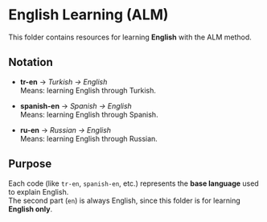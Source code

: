# English Learning (ALM)

This folder contains resources for learning **English** with the ALM method.

## Notation

- **tr-en** → *Turkish → English*  
  Means: learning English through Turkish.

- **spanish-en** → *Spanish → English*  
  Means: learning English through Spanish.

- **ru-en** → *Russian → English*  
  Means: learning English through Russian.

## Purpose

Each code (like `tr-en`, `spanish-en`, etc.) represents the **base language** used to explain English.  
The second part (`en`) is always English, since this folder is for learning **English only**.
